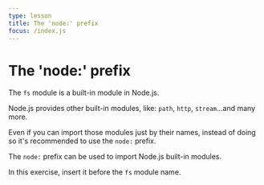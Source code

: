 ```yaml
---
type: lesson
title: The 'node:' prefix
focus: /index.js
---
```


# The 'node:' prefix

The `fs` module is a built-in module in Node.js.

Node.js provides other built-in modules, like: `path`, `http`, `stream`...and many more.

Even if you can import those modules just by their names, instead of doing so it's recommended to use the `node:` prefix.

The `node:` prefix can be used to import Node.js built-in modules.

In this exercise, insert it before the `fs` module name.
